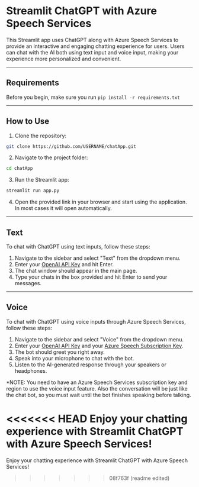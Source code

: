 # Streamlit ChatGPT with Azure Speech Services

This Streamlit app uses ChatGPT along with Azure Speech Services to provide an interactive and engaging chatting experience for users. Users can chat with the AI both using text input and voice input, making your experience more personalized and convenient.
***
## Requirements

Before you begin, make sure you run `pip install -r requirements.txt`
***
## How to Use

1. Clone the repository:

```bash
git clone https://github.com/USERNAME/chatApp.git
```

2. Navigate to the project folder:

```bash
cd chatApp
```

3. Run the Streamlit app:

```bash
streamlit run app.py
```

4. Open the provided link in your browser and start using the application. In most cases it will open automatically.
***
## Text

To chat with ChatGPT using text inputs, follow these steps:

1. Navigate to the sidebar and select "Text" from the dropdown menu.
2. Enter your [OpenAI API Key](https://www.howtogeek.com/885918/how-to-get-an-openai-api-key/#:~:text=Go%20to%20OpenAI%27s%20Platform%20website,generate%20a%20new%20API%20key.) and hit Enter.
3. The chat window should appear in the main page.
4. Type your chats in the box provided and hit Enter to send your messages.
***
## Voice

To chat with ChatGPT using voice inputs through Azure Speech Services, follow these steps:

1. Navigate to the sidebar and select "Voice" from the dropdown menu.
2. Enter your [OpenAI API Key](https://www.howtogeek.com/885918/how-to-get-an-openai-api-key/#:~:text=Go%20to%20OpenAI%27s%20Platform%20website,generate%20a%20new%20API%20key.) and your [Azure Speech Subscription Key](https://carldesouza.com/get-a-microsoft-cognitive-services-subscription-key/).
3. The bot should greet you right away.
4. Speak into your microphone to chat with the bot.
5. Listen to the AI-generated response through your speakers or headphones.

*NOTE: You need to have an Azure Speech Services subscription key and region to use the voice input feature. Also the conversation will be just like the chat bot, so you must wait until the bot finishes speaking before talking.

<<<<<<< HEAD
Enjoy your chatting experience with Streamlit ChatGPT with Azure Speech Services!
=======
Enjoy your chatting experience with Streamlit ChatGPT with Azure Speech Services!
>>>>>>> 08f763f (readme edited)
